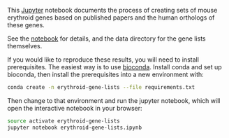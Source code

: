 This [Jupyter](http://jupyter.org/) notebook documents the process of creating
sets of mouse erythroid genes based on published papers and the human orthologs
of these genes.

See the [notebook](erythroid-gene-lists.ipynb) for details, and the data
directory for the gene lists themselves.

If you would like to reproduce these results, you will need to install
prerequisites. The easiest way is to use
[bioconda](https://bioconda.github.io/). Install conda and set up bioconda,
then install the prerequisites into a new environment with:

```bash
conda create -n erythroid-gene-lists --file requirements.txt
```

Then change to that environment and run the jupyter notebook, which will open
the interactive notebook in your browser:

```bash
source activate erythroid-gene-lists
jupyter notebook erythroid-gene-lists.ipynb
```
